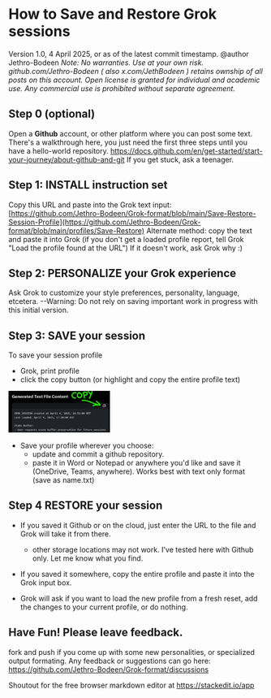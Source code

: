 # How to Save and Restore Grok sessions
Version 1.0, 4 April 2025, or as of the latest commit timestamp.
@author Jethro-Bodeen
*Note:  No warranties.  Use at your own risk.  github.com/Jethro-Bodeen ( also x.com/JethBodeen ) retains ownship of all posts on this account.  Open license is granted for individual and academic use.  Any commercial use is prohibited without separate agreement.*  

## Step 0 (optional)
Open  a **Github** account, or other platform where you can post some text.  There's a walkthrough here, you just need the first three steps until you have a hello-world repository. https://docs.github.com/en/get-started/start-your-journey/about-github-and-git If you get stuck, ask a teenager.
## Step 1: INSTALL instruction set
Copy this URL and paste into the Grok text input:  [https://github.com/Jethro-Bodeen/Grok-format/blob/main/Save-Restore-Session-Profile](https://github.com/Jethro-Bodeen/Grok-format/blob/main/profiles/Save-Restore)
Alternate method:  copy the text and paste it into Grok
(if you don't get a loaded profile report, tell Grok  "Load the profile found at the URL")  If it doesn't work, ask Grok why :)
## Step 2: PERSONALIZE your Grok experience
Ask Grok to customize your style preferences, personality, language, etcetera.  --Warning:  Do not rely on saving important work in progress with this initial version.
## Step 3: SAVE your session
To save your session profile
- Grok, print profile
- click the copy button  (or highlight and copy the entire profile text)
  
<img src="https://github.com/Jethro-Bodeen/Grok-format/blob/main/images/Copy%20Button.jpg" width=200>


- Save your profile wherever you choose:   
	- update and commit a github repository.
	- paste it in Word or Notepad or anywhere you'd like and save it  (OneDrive, Teams, anywhere).  Works best with text only format  (save as name.txt)
## Step 4 RESTORE your session
- If you saved it Github or on the cloud, just enter the URL to the file and Grok will take it from there.
	- other storage locations may not work.  I've tested here with Github only.  Let me know what you find.
- If you saved it somewhere, copy the entire profile and paste it into the Grok input box.

- Grok will ask if you want to load the new profile from a fresh reset, add the changes to your current profile, or do nothing.


## Have Fun!  Please leave feedback.  
fork and push if you come up with some new personalities, or specialized output formating.
Any feedback or suggestions can go here:  https://github.com/Jethro-Bodeen/Grok-format/discussions


Shoutout for the free browser markdown editor at https://stackedit.io/app
